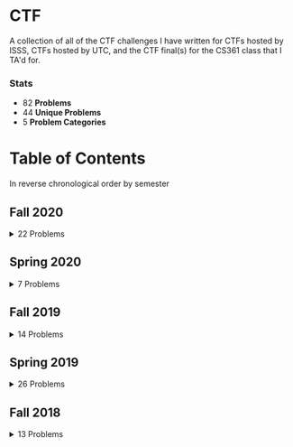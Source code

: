 # CTF

A collection of all of the CTF challenges I have written for CTFs hosted by ISSS, CTFs hosted by UTC, and the CTF final(s) for the CS361 class that I TA'd for.

### Stats
- 82 **Problems**
- 44 **Unique Problems**
- 5 **Problem Categories**

# Table of Contents
In reverse chronological order by semester

## Fall 2020
<details>
  <summary>22 Problems</summary>

  #### CTF 1 (IntroCTF)
  - [The Die Has Been Cast [crypto]](/2020-fall/ctf1-introctf/crypto-caesar-cipher): Caesar Cipher
  - [Substitution [crypto]](/2020-fall/ctf1-introctf/crypto-custom-sub-cipher): Emoji Substitution Cipher
  - [Redacted [forensics]](/2020-fall/ctf1-introctf/forensics-redacted): Redacted PDF
  - [Corrupted [forensics]](/2020-fall/ctf1-introctf/forensics-wrong-file-header): Wrong File Header

  #### CTF 2 (TetrisCTF)
  - [\#1 Opener [crypto]](/2020-fall/ctf2-tetrisctf/crypto-pigpen): Pigpen Cipher
  - [Wumbo [forensics]](/2020-fall/ctf2-tetrisctf/forensics-pdf): PDF CropBox
  - [Orange Ricky [forensics]](/2020-fall/ctf2-tetrisctf/forensics-steg): Image Steganography
  - [Garbage [forensics]](/2020-fall/ctf2-tetrisctf/forensics-strings): EXIF Data/Strings

  #### CTF 3 (AmongUsCTF)
  - [Sharing Secrets [crypto]](/2020-fall/ctf3-amongusctf/crypto-shamir-secret-sharing): Shamir's Secret Sharing
  - [Vinegar Cipher [crypto]](/2020-fall/ctf3-amongusctf/crypto-vigenere): Vigenere Cipher
  - [Click Clack Moo [forensics]](/2020-fall/ctf3-amongusctf/forensics-keyboard): JavaScript Keyboard Codes
  - [Live Más [misc]](/2020-fall/ctf3-amongusctf/misc-taco-bell): [Luhn Algorithm](https://en.wikipedia.org/wiki/Luhn_algorithm)

  #### CTF 4 (SpookyCTF)
  - [Dahdit [crypto]](/2020-fall/ctf4-spookyctf/crypto-morse): Morse Code
  - [Pontifex [crypto]](/2020-fall/ctf4-spookyctf/crypto-solitaire): [Solitaire Cipher](https://en.wikipedia.org/wiki/Solitaire_%28cipher%29)
  - [Skeleton Wars [forensics]](/2020-fall/ctf4-spookyctf/forensics-alpha-channel): Hidden Alpha Channel
  - [Unzipped [forensics]](/2020-fall/ctf4-spookyctf/forensics-zip-cracking): ZIP Cracking
  - [Poltergeist [misc]](/2020-fall/ctf4-spookyctf/misc-whitespace): [Whitespace](https://en.wikipedia.org/wiki/Whitespace_%28programming_language%29)

  #### Security Day 2020
  - [ZigZag [crypto]](/2020-fall/security-day/crypto-railfence): Railfence Cipher
  - [Pontifex [crypto]](/2020-fall/security-day/crypto-solitaire): [Solitaire Cipher](https://en.wikipedia.org/wiki/Solitaire_%28cipher%29)
  - [True Hacker [forensics]](/2020-fall/security-day/forensics-jpeg-comment): EXIF Data/Strings
  - [SHIFT [forensics]](/2020-fall/security-day/forensics-shifted-image): Image with Shifted Pixels
  - [This is the flag [misc]](/2020-fall/security-day/misc-zero-width-character): Adding Extra Zero Width Characters

</details>

## Spring 2020
<details>
  <summary>7 Problems</summary>

  #### CTF 3 (ValentineCTF)
  - [**qwerty [crypto]**](/2020-spring/ctf3-valentinectf/crypto-keyboard-shift): Keyboard Shift Cipher

  #### UTCTF 2020
  - [**One True Problem [crypto]**](/2020-spring/utctf/crypto-otp): One Time Pad Key Reuse
  - [**Cube Crypto [crypto]**](/2020-spring/utctf/crypto-rubik-non-commutative): [Anshel-Anshel-Goldfeld Encryption](https://en.wikipedia.org/wiki/Anshel%E2%80%93Anshel%E2%80%93Goldfeld_key_exchange) using the [Rubik's Cube Group](https://en.wikipedia.org/wiki/Rubik%27s_Cube_group)
  - [**Curveball [crypto]**](/2020-spring/utctf/crypto-shamir-secret-sharing): Shamir Secret Sharing
  - [**The Legend of Hackerman, Pt. 1 [forensics]**](/2020-spring/utctf/forensics-file-header): Wrong File Header
  - [**The Legend of Hackerman, Pt. 2 [forensics]**](/2020-spring/utctf/forensics-docx): Hiding Files in `.docx`
  - [**Spectre [forensics]**](/2020-spring/utctf/forensics-spectrogram): Spectrogram
</details>

## Fall 2019
<details>
  <summary>14 Problems</summary>

  #### CTF 1 (BepisCTF)
  - [**Sbubby [crypto]**](/2019-fall/ctf1-bepisctf/crypto-sbubby): Substitution Cipher
  - [**Cat.jpg [forensics]**](/2019-fall/ctf1-bepisctf/forensics-catjpg): EXIF Data/Strings
  - [**Delicious Dinner [forensics]**](/2019-fall/ctf1-bepisctf/forensics-delicious-dinner): Wrong File Extension
  - [**Donkin Dunnts [forensics]**](/2019-fall/ctf1-bepisctf/forensics-donkin-dunnts): Image Steganography

  #### CTF 2 (ThankfulCTF)
  - [**SSH ASCII Art [forensics]**](/2019-fall/ctf2-thankfulctf/forensics-ssh-ascii-art): SSH Identicon Reverse Engineering ([Drunken Bishop](http://www.dirk-loss.de/sshvis/drunken_bishop.pdf))
  - [**T9 [misc]**](/2019-fall/ctf2-thankfulctf/misc-t9): T9 Encoding

  #### HackTXCTF 2019
  - [**Spectrogram [forensics]**](/2019-fall/hacktxctf/forensics-spectrogram): Spectrogram
  - [**ZIP Password [forensics]**](/2019-fall/hacktxctf/forensics-zip-password): ZIP Password Cracking
  - [**USB Capture [networking]**](/2019-fall/hacktxctf/networking-usb-capture): Recover Image From USB Packet Capture

  #### Security Day 2019
  - [**Le Monke [forensics]**](/2019-fall/security-day/forensics-le-monke): Binary Representation Of Letters As A Glyph
  - [**ZIP [forensics]**](/2019-fall/security-day/forensics-zip): [GIFAR](https://en.wikipedia.org/wiki/Gifar)

  #### UTC CTF 2019
  - [**OTP [crypto]**](/2019-fall/ctf1-bepisctf/crypto-sbubby): One Time Pad Key Reuse
  - [**ASC-Key Art [forensics]**](/2020-spring/ctf3-valentinectf/crypto-keyboard-shift): SSH Identicon Reverse Engineering ([Drunken Bishop](http://www.dirk-loss.de/sshvis/drunken_bishop.pdf))
  - [**Really Good :B:icture [mic]**](/2020-spring/ctf3-valentinectf/crypto-keyboard-shift): Hex Colors to ASCII
</details>

## Spring 2019
<details>
  <summary>26 Problems</summary>
  
  #### CS361 Final
  - [**Fence [crypto]**](/2019-spring/cs361-final/crypto-fence): Rail Fence Cipher
  - [**Morse [crypto]**](/2019-spring/cs361-final/crypto-morse): Morse Code Audio
  - [**XOR [crypto]**](/2019-spring/cs361-final/crypto-xor): Repeating XOR
  - [**Audio Steg [forensics]**](/2019-spring/cs361-final/forensics-audio-steg): Spectrogram
  - [**GIFAR [forensics]**](/2019-spring/cs361-final/forensics-GIFAR): [GIFAR](https://en.wikipedia.org/wiki/Gifar)
  - [**Not The Flag [misc]**](/2019-spring/cs361-final/misc-not-the-flag): Zero Width Characters (as binary)

  #### CS361 Practice
  - [**OTP [crypto]**](/2019-spring/cs361-practice/crypto-otp): One Time Pad Key Reuse
  - [**Sub Cipher [crypto]**](/2019-spring/cs361-practice/crypto-sub-cipher): Substitution Cipher
  - [**Steg [forensics]**](/2019-spring/cs361-practice/forensics-steg): Image Steganography
  - [**Whitespace [forensics]**](/2019-spring/cs361-practice/forensics-whitespace): [Whitespace](https://en.wikipedia.org/wiki/Whitespace_%28programming_language%29)
  - [**Ports [misc]**](/2019-spring/cs361-practice/misc-ports): Port Numbers
  - [**Zero Width [misc]**](/2019-spring/cs361-practice/misc-zero-width): Adding Extra Zero Width Characters

  #### CTF 5 (PixarCTF)
  - [**Finding Nemo [forensics]**](/2019-spring/ctf5-pixar/forensics-finding-nemo): ZIP Password Cracking & [Zero Width Fingerprinting](https://github.com/vedhavyas/zwfp)
  - [**You've Got A Flag In Me [forensics]**](/2019-spring/ctf5-pixar/forensics-you've-got-a-flag-in-me): [GIFAR](https://en.wikipedia.org/wiki/Gifar)

  #### CTF 6 (DreamworksCTF)
  - [**Candide [crypto]**](/2019-spring/ctf6-dreamworks/crypto-candide): Book Cipher (Chapter, Paragraph, Word, Letter)
  - [**Whitespace [forensics]**](/2019-spring/ctf6-dreamworks/forensics-whitespace): [Whitespace](https://en.wikipedia.org/wiki/Whitespace_%28programming_language%29)

  #### CTF 7 (MarvelCTF)
  - [**Morse [crypto]**](/2019-spring/ctf7-marvel/crypto-morse): Morse Code (that looks like binary)
  - [**Steg [forensics]**](/2019-spring/ctf7-marvel/forensics-steg): Image Steganography (hidden in red channel of pixel 0, green channel of pixel 1, blue channel of pixel 2, etc.)
  - [**Deseret [misc]**](/2019-spring/ctf7-marvel/misc-deseret): [Deseret Alphabet](https://en.wikipedia.org/wiki/Deseret_alphabet)

  #### Security Day 2019
  - [**Rubikstega [crypto]**](/2019-spring/security-day/crypto-rubikstega): Rubik's Cube Based Steganography (it was broken this time, revamped for UTCTF)
  - [**Peter Pan [forensics]**](/2019-spring/security-day/crypto-peter-pan): Semicolon/[Greek Question Mark](https://en.wikipedia.org/wiki/Question_mark#Greek_question_mark) Binary

  #### UTCTF 2019
  - [**Scrambled [crypto]**](/2019-spring/utctf/crypto-scrambled): Rubik's Cube Based Steganography
  - [**Tale of Two Cities [crypto]**](/2019-spring/utctf/crypto-tale-of-two-cities): Shift Cipher with OEIS Sequence
  - [**Low Sodium Bagel [forensics]**](/2019-spring/utctf/forensics-low-sodium-bagel): Image Steganography
  - [**RIP [forensics]**](/2019-spring/utctf/forensics-rip): ZIP Password Cracking
  - [**DragonScim 2 [recon]**](/2019-spring/utctf/recon-dragonscim-2): Reconaissance
</details>

## Fall 2018
<details>
  <summary>13 Problems</summary>
  
  #### CTF 1
  - [**Acting Shifty [crypto]**](/2018-fall/ctf1/crypto-acting-shifty): Vigenere Cipher
  - [**Keep It Zipped [forensics]**](/2018-fall/ctf1/forensics-keep-it-zipped): ZIP Password Cracking

  #### CTF 2 (Rick and Morty CTF)
  - [**MTV Cribs [crypto]**](/2018-fall/ctf2-rick-and-morty/crypto-mtv-cribs): One Time Pad (OTP) Key Reuse
  - [**Get Wavy [forensics]**](/2018-fall/ctf2-rick-and-morty/forensics-get-wavy): Spectrogram

  #### CTF 3 (uwuCTF)
  - [**Easy RSA [crypto]**](/2018-fall/ctf3-uwuctf/crypto-easy-rsa): RSA
  - [**Stwing [forensics]**](/2018-fall/ctf3-uwuctf/forensics-stwing): EXIF Data/Strings
  - [**Whitespace [forensics]**](/2018-fall/ctf3-uwuctf/forensics-whitespace): [Whitespace](https://en.wikipedia.org/wiki/Whitespace_%28programming_language%29)

  #### CTF 4 (FortniteCTF)
  - [**Substitution [crypto]**](/2018-fall/ctf4-fortnitectf/crypto-substitution): Emoji Substitution Cipher
  - [**GIFAR [forensics]**](/2018-fall/ctf4-fortnitectf/forensics-gifar): [GIFAR](https://en.wikipedia.org/wiki/Gifar)

  #### HackTXCTF 2018
  - [**Salad [crypto]**](/2018-fall/hacktxctf/crypto-salad): Caesar Cipher
  - [**Artist [forensics]**](/2018-fall/hacktxctf/forensics-artist): Wrong File Header
  - [**I Love It [forensics]**](/2018-fall/hacktxctf/forensics-i-love-it): Morse Code Audio
  - [**LFSR [misc]**](/2018-fall/hacktxctf/misc-lfsr): [Linear Feedback Shift Register](https://en.wikipedia.org/wiki/Linear-feedback_shift_register)
</details>
